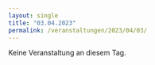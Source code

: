 ```yaml
---
layout: single
title: "03.04.2023"
permalink: /veranstaltungen/2023/04/03/
---
```


Keine Veranstaltung an diesem Tag.
